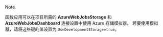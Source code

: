 >[!Note]
> 函数应用可以在项目所需的 **AzureWebJobsStorage** 和 **AzureWebJobsDashboard** 连接设置中使用 Azure 存储模拟器。 若要使用模拟器，请将这些键的值设置为 `UseDevelopmentStorage=true`。 


